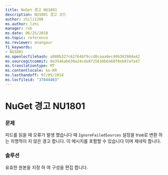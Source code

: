 ```yaml
---
title: NuGet 경고 NU1801
description: NU1801 경고 코드
author: zhili1208
ms.author: lzhi
manager: rob
ms.date: 06/25/2018
ms.topic: reference
ms.reviewer: anangaur
f1_keywords:
- NU1801
ms.openlocfilehash: a980b327c62f64bf9ccd8caaa8ec49b382984a42
ms.sourcegitcommit: 8e3546ab630a24cde8725610b6a68f8eb87afa47
ms.translationtype: MT
ms.contentlocale: ko-KR
ms.lasthandoff: 07/05/2018
ms.locfileid: "37844483"
---
```

# <a name="nuget-warning-nu1801"></a>NuGet 경고 NU1801

### <a name="issue"></a>문제
피드를 읽을 때 오류가 발생 했습니다 때 `IgnoreFailedSources` 설정을 true로 변환 하는 치명적이 지 않은 경고 합니다. 이 메시지를 포함할 수 있습니다 이며 제네릭 합니다.

### <a name="solution"></a>솔루션
유효한 원본을 지정 하 여 구성을 편집 합니다.